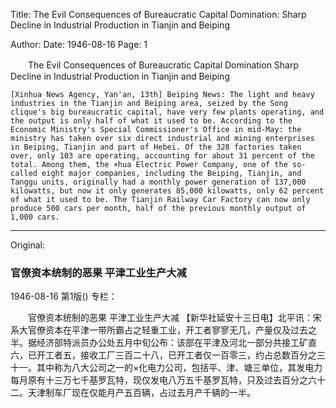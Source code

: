 Title: The Evil Consequences of Bureaucratic Capital Domination: Sharp Decline in Industrial Production in Tianjin and Beiping

Author: 
Date: 1946-08-16
Page: 1

　　The Evil Consequences of Bureaucratic Capital Domination
    Sharp Decline in Industrial Production in Tianjin and Beiping

    [Xinhua News Agency, Yan'an, 13th] Beiping News: The light and heavy industries in the Tianjin and Beiping area, seized by the Song clique's big bureaucratic capital, have very few plants operating, and the output is only half of what it used to be. According to the Economic Ministry's Special Commissioner's Office in mid-May: the ministry has taken over six direct industrial and mining enterprises in Beiping, Tianjin and part of Hebei. Of the 328 factories taken over, only 103 are operating, accounting for about 31 percent of the total. Among them, the ×hua Electric Power Company, one of the so-called eight major companies, including the Beiping, Tianjin, and Tanggu units, originally had a monthly power generation of 137,000 kilowatts, but now it only generates 85,000 kilowatts, only 62 percent of what it used to be. The Tianjin Railway Car Factory can now only produce 500 cars per month, half of the previous monthly output of 1,000 cars.



<hr /> 

Original: 


### 官僚资本统制的恶果  平津工业生产大减

1946-08-16
第1版()
专栏：

　　官僚资本统制的恶果
    平津工业生产大减
    【新华社延安十三日电】北平讯：宋系大官僚资本在平津一带所霸占之轻重工业，开工者寥寥无几，产量仅及过去之半。据经济部特派员办公处五月中旬公布：该部在平津及河北一部分共接工矿直六，已开工者五，接收工厂三百二十八，已开工者仅一百零三，约占总数百分之三十一。其中称为八大公司之一的×化电力公司，包括平、津、塘三单位，其发电力每月原有十三万七千基罗瓦特，现仅发电八万五千基罗瓦特，只及过去百分之六十二。天津制车厂现在仅能月产五百辆，占过去月产千辆的一半。
